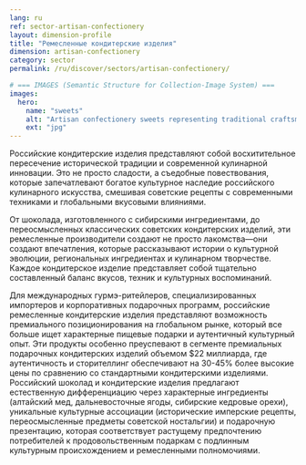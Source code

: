 ```yaml
---
lang: ru
ref: sector-artisan-confectionery
layout: dimension-profile
title: "Ремесленные кондитерские изделия"
dimension: artisan-confectionery
category: sector
permalink: /ru/discover/sectors/artisan-confectionery/

# === IMAGES (Semantic Structure for Collection-Image System) ===
images:
  hero:
    name: "sweets"
    alt: "Artisan confectionery sweets representing traditional craftsmanship and premium quality"
    ext: "jpg"
---
```


Российские кондитерские изделия представляют собой восхитительное пересечение исторической традиции и современной кулинарной инновации. Это не просто сладости, а съедобные повествования, которые запечатлевают богатое культурное наследие российского кулинарного искусства, смешивая советские рецепты с современными техниками и глобальными вкусовыми влияниями.

От шоколада, изготовленного с сибирскими ингредиентами, до переосмысленных классических советских кондитерских изделий, эти ремесленные производители создают не просто лакомства—они создают впечатления, которые рассказывают истории о культурной эволюции, региональных ингредиентах и кулинарном творчестве. Каждое кондитерское изделие представляет собой тщательно составленный баланс вкусов, техник и культурных воспоминаний.

Для международных гурмэ-ритейлеров, специализированных импортеров и корпоративных подарочных программ, российские ремесленные кондитерские изделия представляют возможность премиального позиционирования на глобальном рынке, который все больше ищет характерные пищевые подарки и аутентичный культурный опыт. Эти продукты особенно преуспевают в сегменте премиальных подарочных кондитерских изделий объемом $22 миллиарда, где аутентичность и сторителлинг обеспечивают на 30-45% более высокие цены по сравнению со стандартными кондитерскими изделиями. Российский шоколад и кондитерские изделия предлагают естественную дифференциацию через характерные ингредиенты (алтайский мед, дальневосточные ягоды, сибирские кедровые орехи), уникальные культурные ассоциации (исторические имперские рецепты, переосмысленные предметы советской ностальгии) и подарочную презентацию, которая соответствует растущему предпочтению потребителей к продовольственным подаркам с подлинным культурным происхождением и ремесленными полномочиями.

